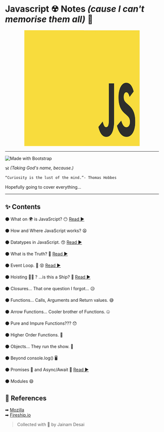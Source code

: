 # Javascript ☢ Notes _(cause I can't memorise them all)_ 🥴

<div align="center">
<img width="75%" height="380px" alt="JavaScript" src ="images/javascript-logo-banner.jpg">
</div>

---

![Made with Bootstrap](https://img.shields.io/badge/Made%20with-Markdown-white)

🕉 _(Taking God's name, because.)_

```md
“Curiosity is the lust of the mind.”- Thomas Hobbes
```

Hopefully going to cover everything...

---

## ✨ Contents

⚫ What on 🌍 is JavaSrcipt? 😶 [ Read ▶ ](/notes/what-is-javascript.md)

⚫ How and Where JavaScript works? 😫

⚫ Datatypes in JavaScript. 😙 [ Read ▶ ](/notes/datatypes-in-javascript.md)

⚫ What is the Truth? 🤥 [ Read ▶ ](/notes/what-is-javascript.md)

⚫ Event Loop. 🔁 😵 [ Read ▶ ](/notes/event-loop.md)

⚫ Hoisting 🏴‍☠️ ? ...is this a Ship? 🤨 [ Read ▶ ](/notes/hoisting.md)

⚫ Closures... That one question I forgot... 😥

⚫ Functions... Calls, Arguments and Return values. 😅

⚫ Arrow Functions... Cooler brother of Functions. 🤐

⚫ Pure and Impure Functions??? 😯

⚫ Higher Order Functions. 🤔

⚫ Objects... They run the show. 🤗

⚫ Beyond console.log() 🖥️

⚫ Promises 🤝 and Async/Await 🤯 [ Read ▶ ](/notes/promises.md)

⚫ Modules 😄

## 🚀 References

➡ [Mozilla](https://developer.mozilla.org/en-US/docs/Web/JavaScript)  
➡ [Fireship.io](https://fireship.io/courses/javascript/)

> Collected with 🖤 by Jainam Desai
